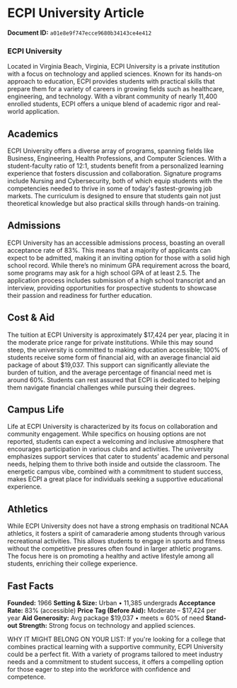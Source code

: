 # ECPI University Article

**Document ID:** `a01e8e9f747ecce9680b34143ce4e412`

### ECPI University

Located in Virginia Beach, Virginia, ECPI University is a private institution with a focus on technology and applied sciences. Known for its hands-on approach to education, ECPI provides students with practical skills that prepare them for a variety of careers in growing fields such as healthcare, engineering, and technology. With a vibrant community of nearly 11,400 enrolled students, ECPI offers a unique blend of academic rigor and real-world application.

## Academics

ECPI University offers a diverse array of programs, spanning fields like Business, Engineering, Health Professions, and Computer Sciences. With a student-faculty ratio of 12:1, students benefit from a personalized learning experience that fosters discussion and collaboration. Signature programs include Nursing and Cybersecurity, both of which equip students with the competencies needed to thrive in some of today's fastest-growing job markets. The curriculum is designed to ensure that students gain not just theoretical knowledge but also practical skills through hands-on training.

## Admissions

ECPI University has an accessible admissions process, boasting an overall acceptance rate of 83%. This means that a majority of applicants can expect to be admitted, making it an inviting option for those with a solid high school record. While there’s no minimum GPA requirement across the board, some programs may ask for a high school GPA of at least 2.5. The application process includes submission of a high school transcript and an interview, providing opportunities for prospective students to showcase their passion and readiness for further education.

## Cost & Aid

The tuition at ECPI University is approximately $17,424 per year, placing it in the moderate price range for private institutions. While this may sound steep, the university is committed to making education accessible; 100% of students receive some form of financial aid, with an average financial aid package of about $19,037. This support can significantly alleviate the burden of tuition, and the average percentage of financial need met is around 60%. Students can rest assured that ECPI is dedicated to helping them navigate financial challenges while pursuing their degrees.

## Campus Life

Life at ECPI University is characterized by its focus on collaboration and community engagement. While specifics on housing options are not reported, students can expect a welcoming and inclusive atmosphere that encourages participation in various clubs and activities. The university emphasizes support services that cater to students’ academic and personal needs, helping them to thrive both inside and outside the classroom. The energetic campus vibe, combined with a commitment to student success, makes ECPI a great place for individuals seeking a supportive educational experience.

## Athletics

While ECPI University does not have a strong emphasis on traditional NCAA athletics, it fosters a spirit of camaraderie among students through various recreational activities. This allows students to engage in sports and fitness without the competitive pressures often found in larger athletic programs. The focus here is on promoting a healthy and active lifestyle among all students, enriching their college experience.

## Fast Facts
**Founded:** 1966
**Setting & Size:** Urban • 11,385 undergrads
**Acceptance Rate:** 83% (accessible)
**Price Tag (Before Aid):** Moderate – $17,424 per year
**Aid Generosity:** Avg package $19,037 • meets ≈ 60% of need
**Stand-out Strength:** Strong focus on technology and applied sciences.

WHY IT MIGHT BELONG ON YOUR LIST: If you're looking for a college that combines practical learning with a supportive community, ECPI University could be a perfect fit. With a variety of programs tailored to meet industry needs and a commitment to student success, it offers a compelling option for those eager to step into the workforce with confidence and competence.
